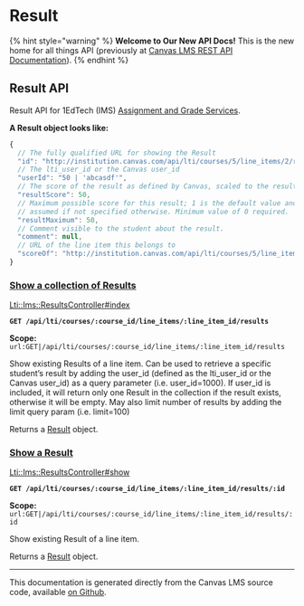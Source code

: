 # Result

{% hint style="warning" %}
**Welcome to Our New API Docs!** This is the new home for all things API (previously at [Canvas LMS REST API Documentation](https://api.instructure.com)).
{% endhint %}

## Result API

Result API for 1EdTech (IMS) [Assignment and Grade Services](https://github.com/instructure/api-docu-portal/blob/prod/doc/api/file.assignment_tools.md).

**A Result object looks like:**

```js
{
  // The fully qualified URL for showing the Result
  "id": "http://institution.canvas.com/api/lti/courses/5/line_items/2/results/1",
  // The lti_user_id or the Canvas user_id
  "userId": "50 | 'abcasdf'",
  // The score of the result as defined by Canvas, scaled to the resultMaximum
  "resultScore": 50,
  // Maximum possible score for this result; 1 is the default value and will be
  // assumed if not specified otherwise. Minimum value of 0 required.
  "resultMaximum": 50,
  // Comment visible to the student about the result.
  "comment": null,
  // URL of the line item this belongs to
  "scoreOf": "http://institution.canvas.com/api/lti/courses/5/line_items/2"
}
```

### [Show a collection of Results](#method.lti/ims/results.index) <a href="#method.lti-ims-results.index" id="method.lti-ims-results.index"></a>

[Lti::Ims::ResultsController#index](https://github.com/instructure/canvas-lms/blob/master/app/controllers/lti/ims/results_controller.rb)

**`GET /api/lti/courses/:course_id/line_items/:line_item_id/results`**

**Scope:** `url:GET|/api/lti/courses/:course_id/line_items/:line_item_id/results`

Show existing Results of a line item. Can be used to retrieve a specific student’s result by adding the user_id (defined as the lti_user_id or the Canvas user_id) as a query parameter (i.e. user_id=1000). If user_id is included, it will return only one Result in the collection if the result exists, otherwise it will be empty. May also limit number of results by adding the limit query param (i.e. limit=100)

Returns a [Result](#result) object.

### [Show a Result](#method.lti/ims/results.show) <a href="#method.lti-ims-results.show" id="method.lti-ims-results.show"></a>

[Lti::Ims::ResultsController#show](https://github.com/instructure/canvas-lms/blob/master/app/controllers/lti/ims/results_controller.rb)

**`GET /api/lti/courses/:course_id/line_items/:line_item_id/results/:id`**

**Scope:** `url:GET|/api/lti/courses/:course_id/line_items/:line_item_id/results/:id`

Show existing Result of a line item.

Returns a [Result](#result) object.

---

This documentation is generated directly from the Canvas LMS source code, available [on Github](https://github.com/instructure/canvas-lms).
